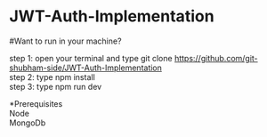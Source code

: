 # JWT-Auth-Implementation

#Want to run in your machine? <br>

step 1: open your terminal and type git clone https://github.com/git-shubham-side/JWT-Auth-Implementation <br>
step 2: type npm install <br>
step 3: type npm run dev<br>


*Prerequisites<br>
Node<br>
MongoDb<br>
